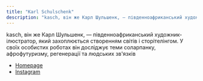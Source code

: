 ```yaml
---
title: "Karl Schulschenk"
description: "kasch, він же Карл Шульшенк, — південноафриканський художник-ілюстратор, який захоплюється створенням світів і сторітелінгом. У своїх особистих роботах він досліджує теми соларпанку, афрофутуризму, регенерації та людських зв'язків"
---
```


kasch, він же Карл Шульшенк, — південноафриканський художник-ілюстратор, який захоплюється створенням світів і сторітелінгом. У своїх особистих роботах він досліджує теми соларпанку, афрофутуризму, регенерації та людських зв'язків

- [Homepage](https://www.karlschulschenk.com/)
- [Instagram](https://www.instagram.com/karlschulschenk)